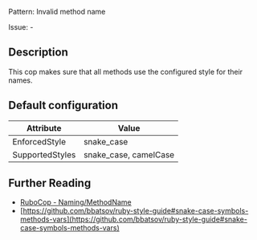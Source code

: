 Pattern: Invalid method name

Issue: -

## Description

This cop makes sure that all methods use the configured style for their names.

## Default configuration

Attribute | Value
--- | ---
EnforcedStyle | snake_case
SupportedStyles | snake_case, camelCase

## Further Reading

* [RuboCop - Naming/MethodName](https://rubocop.readthedocs.io/en/latest/cops_naming/#namingmethodname)
* [https://github.com/bbatsov/ruby-style-guide#snake-case-symbols-methods-vars](https://github.com/bbatsov/ruby-style-guide#snake-case-symbols-methods-vars)
